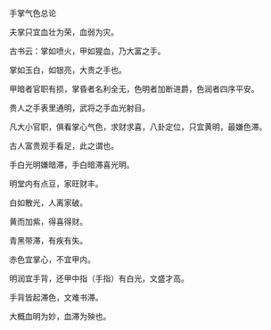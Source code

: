 手掌气色总论

夫掌只宜血壮为荣，血弱为灾。

古书云：掌如喷火，甲如猩血，乃大富之手。

掌如玉白，如银亮，大贵之手也。

甲暗者官职有损，掌昏者名利全无，色明者加断进爵，色润者四序平安。

贵人之手表里通明，武将之手血光射目。

凡大小官职，俱看掌心气色，求财求喜，八卦定位，只宜黄明，最嫌色滞。

古人富贵观手看足，此之谓也。

手白光明嫌暗滞，手白暗滞喜光明。

明堂内有点豆，家旺财丰。

白如散光，人离家破。

黄而加紫，得喜得财。

青黑带滞，有疾有失。

赤色宜掌心，不宜甲内。

明润宜手背，还甲中指（手指）有白光，文盛才高。

手背皆起滞色，文难书滞。

大概血明为妙，血滞为殃也。

